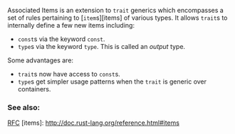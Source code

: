 Associated Items is an extension to `trait` generics which encompasses a set
of rules pertaining to [`item`s][items] of various types. It allows `trait`s
to internally define a few new items including:

* `const`s via the keyword `const`.
* `type`s via the keyword `type`. This is called an *output* type.

Some advantages are:

* `trait`s now have access to `const`s.
* `type`s get simpler usage patterns when the `trait` is generic over
containers.

### See also:

[RFC](
https://github.com/rust-lang/rfcs/blob/master/text/0195-associated-items.md
)
[items]: http://doc.rust-lang.org/reference.html#items
